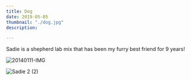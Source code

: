```yaml
---
title: Dog
date: 2019-05-05
thumbnail: "./dog.jpg"
description: 

---
```

Sadie is a shepherd lab mix that has been my furry best friend for 9 years!

![20140111-IMG](https://tva1.sinaimg.cn/large/007S8ZIlgy1gik7js2vz4j31920u0tgd.jpg)

![Sadie 2 (2)](https://tva1.sinaimg.cn/large/007S8ZIlgy1gik7k4cceuj31900u04qs.jpg)